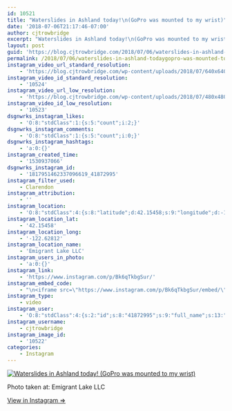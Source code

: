 ```yaml
---
id: 10521
title: "Waterslides in Ashland today!\n(GoPro was mounted to my wrist)"
date: '2018-07-06T21:17:46-07:00'
author: cjtrowbridge
excerpt: "Waterslides in Ashland today!\n(GoPro was mounted to my wrist)"
layout: post
guid: 'https://blog.cjtrowbridge.com/2018/07/06/waterslides-in-ashland-todaygopro-was-mounted-to-my-wrist/'
permalink: /2018/07/06/waterslides-in-ashland-todaygopro-was-mounted-to-my-wrist/
instagram_video_url_standard_resolution:
    - 'https://blog.cjtrowbridge.com/wp-content/uploads/2018/07/640x640-video-1530937066.mp4'
instagram_video_id_standard_resolution:
    - '10524'
instagram_video_url_low_resolution:
    - 'https://blog.cjtrowbridge.com/wp-content/uploads/2018/07/480x480-video-1530937066.mp4'
instagram_video_id_low_resolution:
    - '10523'
dsgnwrks_instagram_likes:
    - 'O:8:"stdClass":1:{s:5:"count";i:2;}'
dsgnwrks_instagram_comments:
    - 'O:8:"stdClass":1:{s:5:"count";i:0;}'
dsgnwrks_instagram_hashtags:
    - 'a:0:{}'
instagram_created_time:
    - '1530937066'
dsgnwrks_instagram_id:
    - '1817951462337096619_41872995'
instagram_filter_used:
    - Clarendon
instagram_attribution:
    - ''
instagram_location:
    - 'O:8:"stdClass":4:{s:8:"latitude";d:42.15458;s:9:"longitude";d:-122.62812;s:4:"name";s:17:"Emigrant Lake LLC";s:2:"id";i:255953470;}'
instagram_location_lat:
    - '42.15458'
instagram_location_long:
    - '-122.62812'
instagram_location_name:
    - 'Emigrant Lake LLC'
instagram_users_in_photo:
    - 'a:0:{}'
instagram_link:
    - 'https://www.instagram.com/p/Bk6qTkbgSur/'
instagram_embed_code:
    - "\n<iframe src=\"https://www.instagram.com/p/Bk6qTkbgSur/embed/\" width=\"612\" height=\"710\" frameborder=\"0\" scrolling=\"no\" allowtransparency=\"true\" class=\"insta-image-embed\"></iframe>\n"
instagram_type:
    - video
instagram_user:
    - 'O:8:"stdClass":4:{s:2:"id";s:8:"41872995";s:9:"full_name";s:13:"CJ Trowbridge";s:15:"profile_picture";s:182:"https://scontent.cdninstagram.com/vp/bdb3dc682730332976d1b56b290153a5/5BE0461C/t51.2885-19/s150x150/13724650_1188772791164794_142557231_a.jpg?efg=eyJ1cmxnZW4iOiJ1cmxnZW5fZnJvbV9pZyJ9";s:8:"username";s:12:"cjtrowbridge";}'
instagram_username:
    - cjtrowbridge
instagram_image_id:
    - '10522'
categories:
    - Instagram
---
```


[![Waterslides in Ashland today!
(GoPro was mounted to my wrist)](https://blog.cjtrowbridge.com/wp-content/uploads/2018/07/1530937066-1-1.jpg)](https://www.instagram.com/p/Bk6qTkbgSur/)

Photo taken at: Emigrant Lake LLC

[View in Instagram ⇒](https://www.instagram.com/p/Bk6qTkbgSur/)